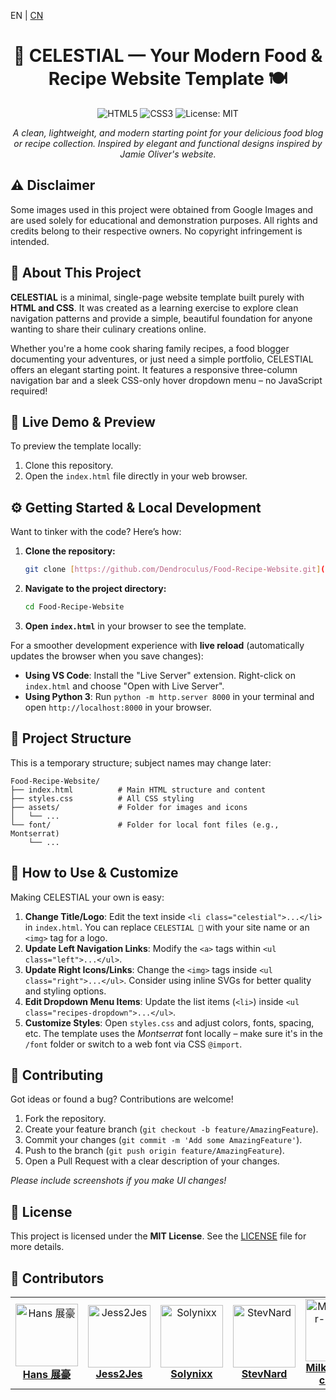 EN | [CN](/docs/readmeCN.md)

<h1 align="center">🍳 CELESTIAL — Your Modern Food & Recipe Website Template 🍽️</h1>

<p align="center">
  <img src="https://img.shields.io/badge/HTML5-E34F26?style=flat-square&logo=html5&logoColor=white" alt="HTML5">
  <img src="https://img.shields.io/badge/CSS3-1572B6?style=flat-square&logo=css3&logoColor=white" alt="CSS3">
  <img src="https://img.shields.io/badge/License-MIT-green?style=flat-square" alt="License: MIT">
</p>


<p align="center">
  <em>A clean, lightweight, and modern starting point for your delicious food blog or recipe collection. Inspired by elegant and functional designs inspired by Jamie Oliver's website.</em>
</p>


## ⚠️ Disclaimer

Some images used in this project were obtained from Google Images and are used solely for educational and demonstration purposes. All rights and credits belong to their respective owners. No copyright infringement is intended.

## 📌 About This Project

**CELESTIAL** is a minimal, single-page website template built purely with **HTML and CSS**. It was created as a learning exercise to explore clean navigation patterns and provide a simple, beautiful foundation for anyone wanting to share their culinary creations online.

Whether you're a home cook sharing family recipes, a food blogger documenting your adventures, or just need a simple portfolio, CELESTIAL offers an elegant starting point. It features a responsive three-column navigation bar and a sleek CSS-only hover dropdown menu – no JavaScript required!





## 🚀 Live Demo & Preview

To preview the template locally:
1.  Clone this repository.
2.  Open the `index.html` file directly in your web browser.



## ⚙️ Getting Started & Local Development

Want to tinker with the code? Here’s how:

1.  **Clone the repository:**
    ```bash
    git clone [https://github.com/Dendroculus/Food-Recipe-Website.git](https://github.com/Dendroculus/Food-Recipe-Website.git)
    ```
2.  **Navigate to the project directory:**
    ```bash
    cd Food-Recipe-Website
    ```
3.  **Open `index.html`** in your browser to see the template.

For a smoother development experience with **live reload** (automatically updates the browser when you save changes):

-   **Using VS Code**: Install the "Live Server" extension. Right-click on `index.html` and choose "Open with Live Server".
-   **Using Python 3**: Run `python -m http.server 8000` in your terminal and open `http://localhost:8000` in your browser.



## 📂 Project Structure

This is a temporary structure; subject names may change later:
```
Food-Recipe-Website/
├── index.html          # Main HTML structure and content
├── styles.css          # All CSS styling
├── assets/             # Folder for images and icons
│   └── ...
└── font/               # Folder for local font files (e.g., Montserrat)
    └── ...
```



## 🧩 How to Use & Customize

Making CELESTIAL your own is easy:

1.  **Change Title/Logo**: Edit the text inside `<li class="celestial">...</li>` in `index.html`. You can replace `CELESTIAL 💫` with your site name or an `<img>` tag for a logo.
2.  **Update Left Navigation Links**: Modify the `<a>` tags within `<ul class="left">...</ul>`.
3.  **Update Right Icons/Links**: Change the `<img>` tags inside `<ul class="right">...</ul>`. Consider using inline SVGs for better quality and styling options.
4.  **Edit Dropdown Menu Items**: Update the list items (`<li>`) inside `<ul class="recipes-dropdown">...</ul>`.
5.  **Customize Styles**: Open `styles.css` and adjust colors, fonts, spacing, etc. The template uses the *Montserrat* font locally – make sure it's in the `/font` folder or switch to a web font via CSS `@import`.



## 🤝 Contributing

Got ideas or found a bug? Contributions are welcome!

1.  Fork the repository.
2.  Create your feature branch (`git checkout -b feature/AmazingFeature`).
3.  Commit your changes (`git commit -m 'Add some AmazingFeature'`).
4.  Push to the branch (`git push origin feature/AmazingFeature`).
5.  Open a Pull Request with a clear description of your changes.

*Please include screenshots if you make UI changes!*

## 📄 License

This project is licensed under the **MIT License**. See the [LICENSE](LICENSE) file for more details.

## 👤 Contributors

<table>
  <tr>
    <td align="center">
      <a href="https://github.com/Dendroculus">
        <img src="https://github.com/Dendroculus.png?size=100" width="100" height="100" alt="Hans 展豪" />
      </a>
      <br />
      <a href="https://github.com/Dendroculus"><strong>Hans 展豪</strong></a>
    </td>
    <td align="center">
      <a href="https://github.com/Jess2Jes">
        <img src="https://github.com/Jess2Jes.png?size=100" width="100" height="100" alt="Jess2Jes" />
      </a>
      <br />
      <a href="https://github.com/Jess2Jes"><strong>Jess2Jes</strong></a>
    </td>
    <td align="center">
      <a href="https://github.com/Solynixx">
        <img src="https://github.com/Solynixx.png?size=100" width="100" height="100" alt="Solynixx" />
      </a>
      <br />
      <a href="https://github.com/Solynixx"><strong>Solynixx</strong></a>
    </td>
    <td align="center">
      <a href="https://github.com/StevNard">
        <img src="https://github.com/StevNard.png?size=100" width="100" height="100" alt="StevNard" />
      </a>
      <br />
      <a href="https://github.com/StevNard"><strong>StevNard</strong></a>
    </td>
    <td align="center">
      <a href="https://github.com/Milkdrinker-creator">
        <img src="https://github.com/Milkdrinker-creator.png?size=100" width="100" height="100" alt="Milkdrinker-creator" />
      </a>
      <br />
      <a href="https://github.com/Milkdrinker-creator"><strong>Milkdrinker-creator</strong></a>
    </td>
  </tr>
</table>      